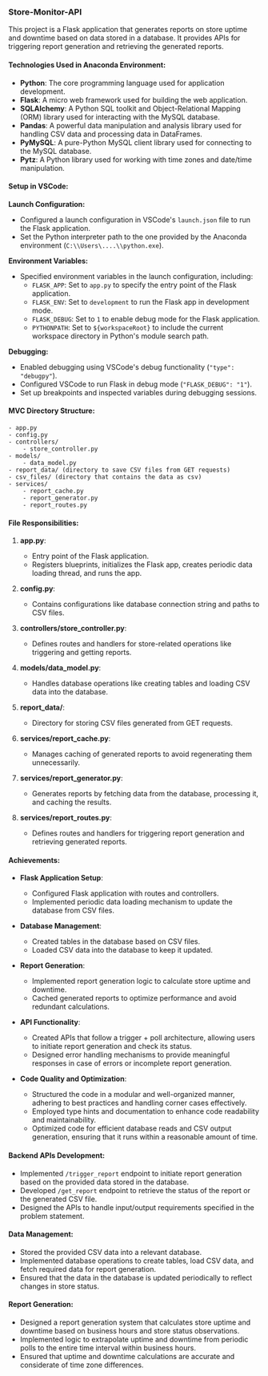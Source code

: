 ### Store-Monitor-API

This project is a Flask application that generates reports on store uptime and downtime based on data stored in a database. It provides APIs for triggering report generation and retrieving the generated reports.

#### Technologies Used in Anaconda Environment:

- **Python**: The core programming language used for application development.
- **Flask**: A micro web framework used for building the web application.
- **SQLAlchemy**: A Python SQL toolkit and Object-Relational Mapping (ORM) library used for interacting with the MySQL database.
- **Pandas**: A powerful data manipulation and analysis library used for handling CSV data and processing data in DataFrames.
- **PyMySQL**: A pure-Python MySQL client library used for connecting to the MySQL database.
- **Pytz**: A Python library used for working with time zones and date/time manipulation.

#### Setup in VSCode:

**Launch Configuration:**
- Configured a launch configuration in VSCode's `launch.json` file to run the Flask application.
- Set the Python interpreter path to the one provided by the Anaconda environment (`C:\\Users\....\\python.exe`).

**Environment Variables:**
- Specified environment variables in the launch configuration, including:
  - `FLASK_APP`: Set to `app.py` to specify the entry point of the Flask application.
  - `FLASK_ENV`: Set to `development` to run the Flask app in development mode.
  - `FLASK_DEBUG`: Set to `1` to enable debug mode for the Flask application.
  - `PYTHONPATH`: Set to `${workspaceRoot}` to include the current workspace directory in Python's module search path.

**Debugging:**
- Enabled debugging using VSCode's debug functionality (`"type": "debugpy"`).
- Configured VSCode to run Flask in debug mode (`"FLASK_DEBUG": "1"`).
- Set up breakpoints and inspected variables during debugging sessions.

#### MVC Directory Structure:

```
- app.py
- config.py
- controllers/
    - store_controller.py
- models/
    - data_model.py
- report_data/ (directory to save CSV files from GET requests)
- csv_files/ (directory that contains the data as csv)
- services/
    - report_cache.py
    - report_generator.py
    - report_routes.py
```

#### File Responsibilities:

1. **app.py**: 
   - Entry point of the Flask application.
   - Registers blueprints, initializes the Flask app, creates periodic data loading thread, and runs the app.
   
2. **config.py**:
   - Contains configurations like database connection string and paths to CSV files.

3. **controllers/store_controller.py**:
   - Defines routes and handlers for store-related operations like triggering and getting reports.

4. **models/data_model.py**:
   - Handles database operations like creating tables and loading CSV data into the database.

5. **report_data/**:
   - Directory for storing CSV files generated from GET requests.

6. **services/report_cache.py**:
   - Manages caching of generated reports to avoid regenerating them unnecessarily.

7. **services/report_generator.py**:
   - Generates reports by fetching data from the database, processing it, and caching the results.

8. **services/report_routes.py**:
   - Defines routes and handlers for triggering report generation and retrieving generated reports.


#### Achievements:

- **Flask Application Setup**:
  - Configured Flask application with routes and controllers.
  - Implemented periodic data loading mechanism to update the database from CSV files.

- **Database Management**:
  - Created tables in the database based on CSV files.
  - Loaded CSV data into the database to keep it updated.

- **Report Generation**:
  - Implemented report generation logic to calculate store uptime and downtime.
  - Cached generated reports to optimize performance and avoid redundant calculations.

- **API Functionality**:
  - Created APIs that follow a trigger + poll architecture, allowing users to initiate report generation and check its status.
  - Designed error handling mechanisms to provide meaningful responses in case of errors or incomplete report generation.

- **Code Quality and Optimization**:
  - Structured the code in a modular and well-organized manner, adhering to best practices and handling corner cases effectively.
  - Employed type hints and documentation to enhance code readability and maintainability.
  - Optimized code for efficient database reads and CSV output generation, ensuring that it runs within a reasonable amount of time.

#### Backend APIs Development:

- Implemented `/trigger_report` endpoint to initiate report generation based on the provided data stored in the database.
- Developed `/get_report` endpoint to retrieve the status of the report or the generated CSV file.
- Designed the APIs to handle input/output requirements specified in the problem statement.

#### Data Management:

- Stored the provided CSV data into a relevant database.
- Implemented database operations to create tables, load CSV data, and fetch required data for report generation.
- Ensured that the data in the database is updated periodically to reflect changes in store status.

#### Report Generation:

- Designed a report generation system that calculates store uptime and downtime based on business hours and store status observations.
- Implemented logic to extrapolate uptime and downtime from periodic polls to the entire time interval within business hours.
- Ensured that uptime and downtime calculations are accurate and considerate of time zone differences.
